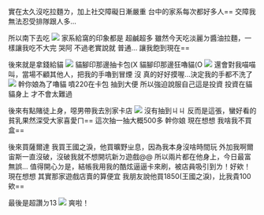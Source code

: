 實在太久沒吃拉麵ㄌ，加上社交障礙日漸嚴重
台中的家系每次都好多人==
交障我無法忍受排隊跟人多...

所以南下去吃
![](https://cdn.jsdelivr.net/gh/photohost/picx-images-hosting@master/hostassimage.6f0pv7syuf.jpg)
家系給窩的印象都是
超鹹超多
雖然今天吃淡麗ㄉ醬油拉麵，一樣讓我吃不大完
哭阿
不過老實說就
普通...
讓我飽到現在==

後來就是拿錢給貓
![](https://cdn.jsdelivr.net/gh/photohost/picx-images-hosting@master/hostassimage.8adanu6ajh.jpg)
貓腳印那邊抽卡包(X
貓腳印那邊狂嚕貓(O
![](https://cdn.jsdelivr.net/gh/photohost/picx-images-hosting@master/hostassimage.8dwwlk018m.jpg)
還會對我喵喵叫，當場不顧其他人，把我的手嚕到冒煙
沒
真的好好摸喔...決定我的手都不洗了
![](https://cdn.jsdelivr.net/gh/photohost/picx-images-hosting@master/hostassimage.77dlcybpfq.png)
幹你娘為了嚕貓
噴220在卡包
抽到大便
所以強迫說服自己這是投資
投資在貓貓身上
才不會太難過

後來有點賭徒上身，噁男帶我去別家卡店
![](https://cdn.jsdelivr.net/gh/photohost/picx-images-hosting@master/hostass{10EE8457-6256-4E7F-9BA1-2BD59094116D}.1e8n3np8ft.jpg)
沒有抽到ㄐㄐ
反而是這張，蠻好看的
貧乳果然深受大家喜愛ㄇ==
這次抽一抽大概500多
幹你娘
現在想想
我啥我不買盒==

後來買薩爾達
我買王國之淚，他買曠野ㄓ息，因為我本身沒啥時間玩
外加我啊爾宙斯一直沒破，沒破我就不想開坑新ㄉ遊戲@@
所以兩片都在他身上，今日最富無誤...
值得開心ㄉ是，結帳我用我的酷炫逼逼卡來刷，被店員吸引到ㄌ！好欸！
現在想想
其實那家遊戲店賣的算便宜
我朋友說他買1850(王國之淚)，比我貴100欸==

最後是超讚ㄉ13
![](https://cdn.jsdelivr.net/gh/photohost/picx-images-hosting@master/hostassimage.2doqgtt5oa.jpg)
爽啦！

<!-- ##{"timestamp":1683940692}## -->
